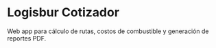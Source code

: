 # Logisbur Cotizador

Web app para cálculo de rutas, costos de combustible y generación de reportes PDF.